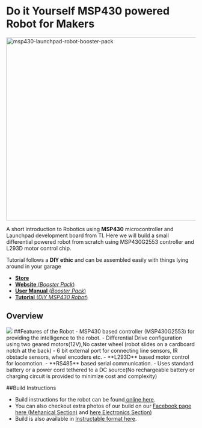 
# Do it Yourself MSP430 powered Robot for Makers


<a data-flickr-embed="true"  href="https://www.flickr.com/photos/157487059@N03/36194252041/in/dateposted-public/" title="msp430-launchpad-robot-booster-pack"><img src="https://farm5.staticflickr.com/4298/36194252041_be54426817_z.jpg" width="625" height="487" alt="msp430-launchpad-robot-booster-pack"></a>



A short introduction to Robotics using **MSP430** microcontroller and Launchpad development board from TI.
Here we will build a small differential powered robot from scratch using MSP430G2553 controller and L293D motor control chip.

Tutorial follows a **DIY ethic** and can be assembled easily with things lying around in your garage

 - <a href ="http://www.ebay.in/sch/xanthium.enterprises/m.html?rt=nc&_dmd=2">**Store**</a>
 - <a href ="http://xanthium.in/Robot-MotorControl-RS485-Shield-for-MSP430-Launchpad">**Website** (*Booster Pack*)</a>
 - <a href ="http://xanthium.in/usermanual-for-msp430-robot-booster-pack-v1-0">**User Manual** (*Booster Pack*)</a>
 - <a href ="http://xanthium.in/make-your-own-msp430-launchpad-robot">**Tutorial** (*DIY MSP430 Robot*)</a>
 
## Overview
<img src = "http://www.xanthium.in/sites/default/files/site-images/launchpad-robot-electronics/MSP430-launchpad-robot-block-diagram.jpg" />
##Features of the Robot
 - MSP430 based controller (MSP430G2553) for providing the intelligence to the robot.
 - Differential Drive configuration using two geared motors(12V),No caster wheel (robot slides on a cardboard notch at the back)
 - 6 bit external port for connecting line sensors, IR obstacle sensors, wheel encoders etc.
 - **L293D** based motor control for locomotion.
 - **RS485** based serial communication.
 - Uses standard battery or a power cord tethered to a DC source(No rechargeable battery or charging circuit is provided to minimize cost and complexity)

##Build Instructions
 - Build instructions for the robot can be found<a href = "http://xanthium.in/make-your-own-msp430-launchpad-robot"> online here</a>.
 - You can also checkout extra photos of our build on our <a href = "https://web.facebook.com/media/set/?set=a.998687233498271.1073741830.986869871346674&type=3&_rdr">Facebook page here (Mehanical Section)</a> and <a href = "https://web.facebook.com/media/set/?set=a.998719560161705.1073741832.986869871346674&type=3&_rdr">here Electronics Section)</a>  
 - Build is also available in <a href = "http://www.instructables.com/id/Building-a-Robot-using-MSP430-Launchpad/">Instructable format here</a>.
 

